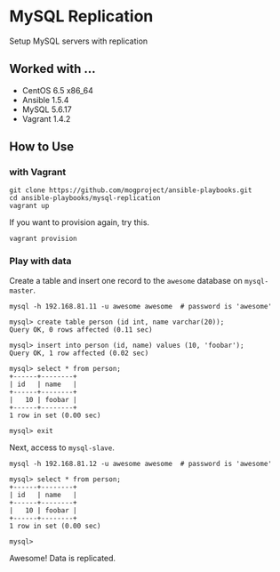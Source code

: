 MySQL Replication
=================

Setup MySQL servers with replication


Worked with ...
----

- CentOS 6.5 x86_64
- Ansible 1.5.4
- MySQL 5.6.17
- Vagrant 1.4.2


How to Use
----

### with Vagrant

```
git clone https://github.com/mogproject/ansible-playbooks.git
cd ansible-playbooks/mysql-replication
vagrant up
```

If you want to provision again, try this.

```
vagrant provision
```

### Play with data

Create a table and insert one record to the ```awesome``` database on ```mysql-master```.

```
mysql -h 192.168.81.11 -u awesome awesome  # password is 'awesome'

mysql> create table person (id int, name varchar(20));
Query OK, 0 rows affected (0.11 sec)

mysql> insert into person (id, name) values (10, 'foobar');
Query OK, 1 row affected (0.02 sec)

mysql> select * from person;
+------+--------+
| id   | name   |
+------+--------+
|   10 | foobar |
+------+--------+
1 row in set (0.00 sec)

mysql> exit
```

Next, access to ```mysql-slave```.

```
mysql -h 192.168.81.12 -u awesome awesome  # password is 'awesome'

mysql> select * from person;
+------+--------+
| id   | name   |
+------+--------+
|   10 | foobar |
+------+--------+
1 row in set (0.00 sec)

mysql>
```

Awesome! Data is replicated.

